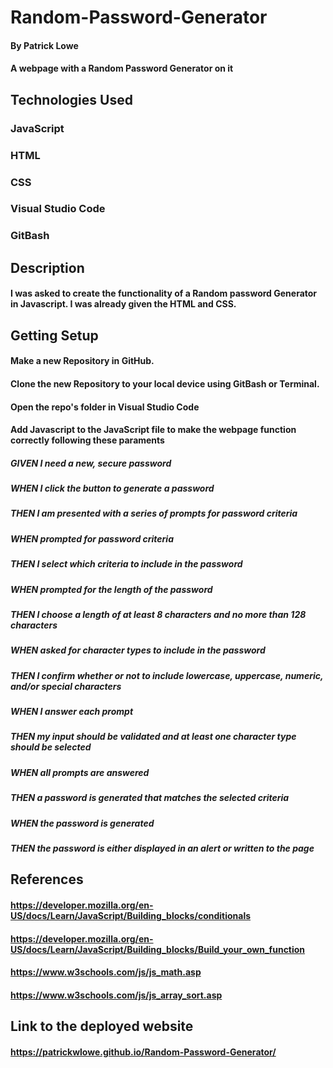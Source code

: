 # Random-Password-Generator
#### By Patrick Lowe
#### A webpage with a Random Password Generator on it

## Technologies Used

### JavaScript
### HTML
### CSS
### Visual Studio Code
### GitBash

## Description

#### I was asked to create the functionality of a Random password Generator in Javascript. I was already given the HTML and CSS.

## Getting Setup

#### Make a new Repository in GitHub.
#### Clone the new Repository to your local device using GitBash or Terminal.
#### Open the repo's folder in Visual Studio Code
#### Add Javascript to the JavaScript file to make the webpage function correctly following these paraments

##### GIVEN I need a new, secure password
##### WHEN I click the button to generate a password
##### THEN I am presented with a series of prompts for password criteria
##### WHEN prompted for password criteria
##### THEN I select which criteria to include in the password
##### WHEN prompted for the length of the password
##### THEN I choose a length of at least 8 characters and no more than 128 characters
##### WHEN asked for character types to include in the password
##### THEN I confirm whether or not to include lowercase, uppercase, numeric, and/or special characters
##### WHEN I answer each prompt
##### THEN my input should be validated and at least one character type should be selected
##### WHEN all prompts are answered
##### THEN a password is generated that matches the selected criteria
##### WHEN the password is generated
##### THEN the password is either displayed in an alert or written to the page

## References 

#### https://developer.mozilla.org/en-US/docs/Learn/JavaScript/Building_blocks/conditionals
#### https://developer.mozilla.org/en-US/docs/Learn/JavaScript/Building_blocks/Build_your_own_function
#### https://www.w3schools.com/js/js_math.asp
#### https://www.w3schools.com/js/js_array_sort.asp


## Link to the deployed website 

#### https://patrickwlowe.github.io/Random-Password-Generator/